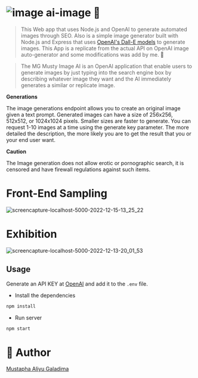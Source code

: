 # ![image](https://user-images.githubusercontent.com/106968663/193465348-dbefd28f-ec35-48e9-a105-24fa745e13ff.png) ai-image :man:

> This Web app that uses Node.js and OpenAI to generate automated images through SEO.
> Also is a simple image generator built with Node.js and Express that uses [OpenAI's Dall-E models](https://beta.openai.com/docs/guides/images) to generate images.
> This App is a replicate from the actual API on OpenAI image auto-generator and some modifications was add by me. 🙂

> The MG Musty Image AI is an OpenAI application that enable users to generate images by just typing
> into the search engine box by describing whatever image they want and the AI immediately generates a similar or replicate image.

**Generations**

The image generations endpoint allows you to create an original image given a text prompt.
Generated images can have a size of 256x256, 512x512, or 1024x1024 pixels. Smaller sizes are faster to generate.
You can request 1-10 images at a time using the generate key parameter.
The more detailed the description, the more likely you are to get the result that you or your end user want.

**Caution**

The Image generation does not allow erotic or pornographic search, it is censored and have firewall regulations against such items.

# Front-End Sampling 

![screencapture-localhost-5000-2022-12-15-13_25_22](https://user-images.githubusercontent.com/106968663/207858574-3b0b6d17-ed21-417a-9314-d62d12b38741.png)


# Exhibition

![screencapture-localhost-5000-2022-12-13-20_01_53](https://user-images.githubusercontent.com/106968663/207857930-0d453c73-e7a4-4524-a5f0-6891a4535525.png)

## Usage

Generate an API KEY at [OpenAI](https://beta.openai.com/) and add it to the `.env` file.

* Install the dependencies

```bash
npm install
```

* Run server

```bash
npm start
```

# 📝 Author

[Mustapha Aliyu Galadima](https://github.com/MG-Musty/)
